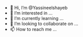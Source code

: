 - 👋 Hi, I’m @Yassineelshayeb
- 👀 I’m interested in ...
- 🌱 I’m currently learning ...
- 💞️ I’m looking to collaborate on ...
- 📫 How to reach me ...

<!---
Yassineelshayeb/Yassineelshayeb is a ✨ special ✨ repository because its `README.md` (this file) appears on your GitHub profile.
You can click the Preview link to take a look at your changes.
--->
